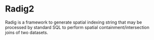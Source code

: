 # Radig2
Radig is a framework to generate spatial indexing string that may be processed by standard SQL to perform spatial containment/intersection joins of two datasets.
